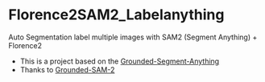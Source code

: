 # Florence2SAM2_Labelanything
Auto Segmentation label multiple images with SAM2 (Segment Anything) + Florence2

- This is a project based on the [Grounded-Segment-Anything]([https://github.com/IDEA-Research/Grounded-Segment-Anything](https://github.com/IDEA-Research/Grounded-SAM-2?tab=readme-ov-file#grounded-sam-2-florence-2-image-auto-labeling-demo))
- Thanks to [Grounded-SAM-2]([https://github.com/IDEA-Research/Grounded-Segment-Anything](https://github.com/IDEA-Research/Grounded-SAM-2?tab=readme-ov-file#grounded-sam-2-florence-2-image-auto-labeling-demo)) 

